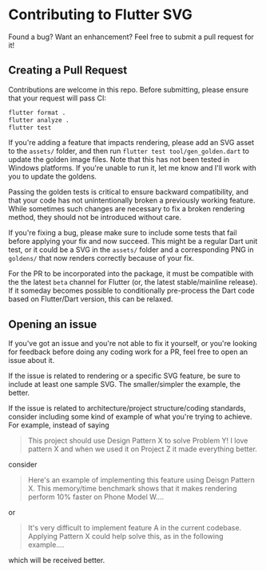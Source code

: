 # Contributing to Flutter SVG

Found a bug? Want an enhancement?  Feel free to submit a pull request for it!

## Creating a Pull Request

Contributions are welcome in this repo. Before submitting, please ensure that
your request will pass CI:

```bash
flutter format .
flutter analyze .
flutter test
```

If you're adding a feature that impacts rendering, please add an SVG asset to
the `assets/` folder, and then run `flutter test tool/gen_golden.dart` to
update the golden image files.  Note that this has not been tested in Windows
platforms. If you're unable to run it, let me know and I'll work with you to
update the goldens.

Passing the golden tests is critical to ensure backward compatibility, and that
your code has not unintentionally broken a previously working feature. While
sometimes such changes are necessary to fix a broken rendering method, they
should not be introduced without care.

If you're fixing a bug, please make sure to include some tests that fail before
applying your fix and now succeed. This might be a regular Dart unit test, or
it could be a SVG in the `assets/` folder and a corresponding PNG in `goldens/`
that now renders correctly because of your fix.

For the PR to be incorporated into the package, it must be compatible with
the the latest `beta` channel for Flutter (or, the latest stable/mainline
release). If it someday becomes possible to conditionally pre-process the
Dart code based on Flutter/Dart version, this can be relaxed.

## Opening an issue

If you've got an issue and you're not able to fix it yourself, or you're
looking for feedback before doing any coding work for a PR, feel free to open
an issue about it.

If the issue is related to rendering or a specific SVG feature, be sure to
include at least one sample SVG. The smaller/simpler the example, the better.

If the issue is related to architecture/project structure/coding standards,
consider including some kind of example of what you're trying to achieve. For
example, instead of saying

> This project should use Design Pattern X to solve Problem Y! I love pattern
X and when we used it on Project Z it made everything better.

consider

> Here's an example of implementing this feature using Deisgn Pattern X.
This memory/time benchmark shows that it makes rendering perform 10% faster
on Phone Model W....

or

> It's very difficult to implement feature A in the current codebase. Applying
Pattern X could help solve this, as in the following example....

which will be received better.